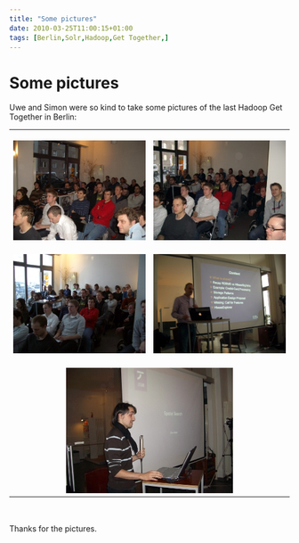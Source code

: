 ```yaml
---
title: "Some pictures"
date: 2010-03-25T11:00:15+01:00
tags: [Berlin,Solr,Hadoop,Get Together,]
---
```


# Some pictures


Uwe and Simon were so kind to take some pictures of the last Hadoop Get Together in Berlin:<br><table><tr><td><br><img 
src="/hadoop_march_1.JPG" alt="Image Hadoop Get Together Berlin" 
/></td><td><br><img src="/hadoop_march_2.JPG" alt="Image Hadoop Get Together 
Berlin" /></td></tr><tr><td><br><img src="/hadoop_march_3.JPG" alt="Image Hadoop 
Get Together Berlin" /></td><td><br><img src="/hadoop_march_4.JPG" alt="Image 
Hadoop Get Together Berlin" /></td></tr><tr><td colspan="2" align="center"><br><img 
src="/hadoop_march_5.JPG" alt="Image Hadoop Get Together Berlin" 
/><br></td></tr></table><br><br>Thanks for the pictures.
